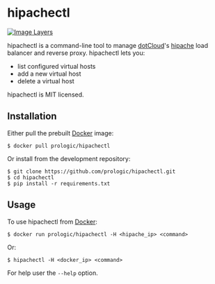 hipachectl
==========

[![Image Layers](https://badge.imagelayers.io/prologic/hipachectl:latest.svg)](https://imagelayers.io/?images=prologic/hipachectl:latest)

hipachectl is a command-line tool to manage [dotCloud](http://dotcloud.com/)'s [hipache](https://github.com/hipache/hipache) load balancer and reverse proxy. hipachectl lets you:

-   list configured virtual hosts
-   add a new virtual host
-   delete a virtual host

hipachectl is MIT licensed.

Installation
------------

Either pull the prebuilt [Docker](http://docker.com/) image:

    $ docker pull prologic/hipachectl

Or install from the development repository:

    $ git clone https://github.com/prologic/hipachectl.git
    $ cd hipachectl
    $ pip install -r requirements.txt

Usage
-----

To use hipachectl from [Docker](http://docker.com/):

    $ docker run prologic/hipachectl -H <hipache_ip> <command>

Or:

    $ hipachectl -H <docker_ip> <command>

For help user the `--help` option.

